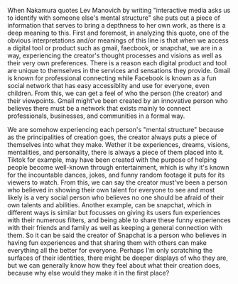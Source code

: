 When Nakamura quotes Lev Manovich by writing "interactive media asks us to identify with someone else's mental structure" she puts out a piece of information that serves to 
bring a depthness to her own work, as there is a deep meaning to this. First and foremost, in analyzing this quote, one of the obvious interpretations and/or meanings of this 
line is that when we access a digital tool or product such as gmail, faecbook, or snapchat, we are in a way, experiencing the creator's thought processes and visions as well as 
their very own preferences. There is a reason each digital product and tool are unique to themselves in the services and sensations they provide. Gmail is known for professional
connecting while Facebook is known as a fun social network that has easy accessiblity and use for everyone, even children. From this, we can get a feel of who the person (the creator)
and their viewpoints. Gmail might've been created by an innovative person who believes there must be a network that exists mainly to connect professionals, businesses, and 
communities in a formal way.

We are somehow experiencing each person's "mental structure" because as the principalities of creation goes, the creator always puts a piece of themselves into what they make. 
Wether it be experiences, dreams, visions, mentalities, and personality, there is always a piece of them placed into it. Tiktok for example, may have been created with the purpose
of helping people become well-known through entertainment, which is why it's known for the incountable dances, jokes, and funny random footage it puts for its viewers to watch. From
this, we can say the creator must've been a person who believed in showing their own talent for everyone to see and most likely is a very social person who believes no one should be
afraid of their own talents and abilities. Another example, can be snapchat, which in different ways is similar but focusses on giving its users fun experiences with their numerous 
filters, and being able to share these funny experiences with their friends and family as well as keeping a general connection with them. So it can be said the creator of Snapchat is
a person who believes in having fun experiences and that sharing them with others can make everything all the better for everyone. Perhaps I'm only scratching the surfaces of their
identities, there might be deeper displays of who they are, but we can generally know how they feel about what their creation does, because why else would they make it in the first place?
